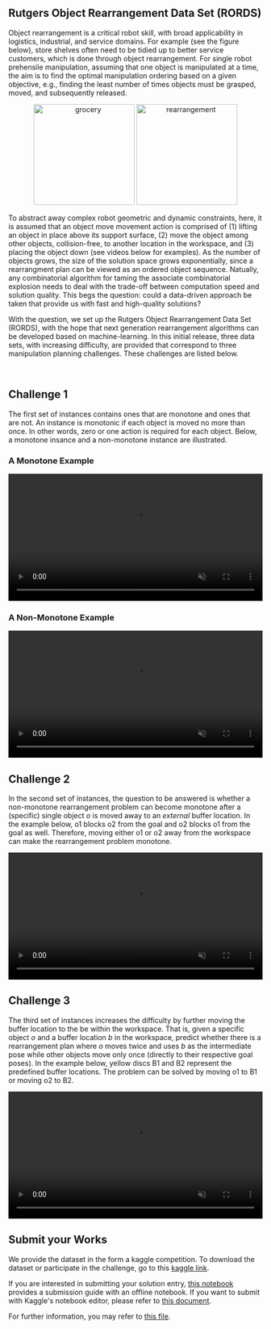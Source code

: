 

## Rutgers Object Rearrangement Data Set (RORDS)
Object rearrangement is a critical robot skill, with broad applicability in logistics, industrial, and service domains. For example (see the figure below), store shelves often need to be tidied up to better service customers, which is done through object rearrangement. For single robot prehensile manipulation, assuming that one object is manipulated at a time, the aim is to find the optimal manipulation ordering based on a given objective, e.g., finding the least number of times objects must be grasped, moved, and subsequently released. 

<p align="center">
<img src="https://user-images.githubusercontent.com/53358252/136677096-a91984d4-18a8-4956-9357-ff067db8f035.png" alt="grocery" height="200"/>
<img src="https://user-images.githubusercontent.com/53358252/136677099-9d4308a5-693a-40f9-80c3-31197bfcf177.png" alt="rearrangement" height="200"/>
</p>

To abstract away complex robot geometric and dynamic constraints, here, it is assumed that an object move movement action is comprised of (1) lifting an object in place above its support surface, (2) move the object among other objects, collision-free, to another location in the workspace, and (3) placing the object down (see videos below for examples). As the number of objects grows, the size of the solution space grows exponentially, since a rearrangment plan can be viewed as an ordered object sequence. Natually, any combinatorial algorithm for taming the associate combinatorial explosion needs to deal with the trade-off between computation speed and solution quality. This begs the question: could a data-driven approach be taken that provide us with fast and high-quality solutions? 

With the question, we set up the Rutgers Object Rearrangement Data Set (RORDS), with the hope that next generation rearrangement algorithms can be developed based on machine-learning. In this initial release, three data sets, with increasing difficulty, are provided that correspond to three manipulation planning challenges. These challenges are listed below. 

<br>

## Challenge 1
The first set of instances contains ones that are monotone and ones that are not. An instance is monotonic if each object is moved no more than once. In other words, zero or one action is required for each object. Below, a monotone insance and a non-monotone instance are illustrated. 

### A Monotone Example
<video width="100%" src="https://user-images.githubusercontent.com/53358252/136675854-2900ca07-c02f-4509-bb53-e96804a66c01.mp4" data-canonical-src="https://user-images.githubusercontent.com/53358252/136675854-2900ca07-c02f-4509-bb53-e96804a66c01.mp4" controls="controls" muted="muted" class="d-block rounded-bottom-2 width-fit" style="max-height:640px;">
</video>


### A Non-Monotone Example
<video width="100%" src="https://user-images.githubusercontent.com/53358252/136675858-c40e9e7a-60ed-4bd9-8523-aa3fc67c6a4c.mp4" data-canonical-src="https://user-images.githubusercontent.com/53358252/136675858-c40e9e7a-60ed-4bd9-8523-aa3fc67c6a4c.mp4" controls="controls" muted="muted" class="d-block rounded-bottom-2 width-fit" style="max-height:640px;">
</video>

<br>

## Challenge 2
In the second set of instances, the question to be answered is whether a non-monotone rearrangement problem can become monotone after a (specific) single object *o* is moved away to an *external* buffer location. In the example below, o1 blocks o2 from the goal and o2 blocks o1 from the goal as well. Therefore, moving either o1 or o2 away from the workspace can make the rearrangement problem monotone.

<video width="100%" src="https://user-images.githubusercontent.com/53358252/136678280-00df289a-d4cc-4a9a-8eeb-e7f065472c8f.mp4" data-canonical-src="https://user-images.githubusercontent.com/53358252/136678280-00df289a-d4cc-4a9a-8eeb-e7f065472c8f.mp4" controls="controls" muted="muted" class="d-block rounded-bottom-2 width-fit" style="max-height:640px;">
</video>


<br>

## Challenge 3
The third set of instances increases the difficulty by further moving the buffer location to the be within the workspace. That is, given a specific object *o* and a buffer location *b* in the workspace, predict whether there is a rearrangement plan where *o* moves twice and uses *b* as the intermediate pose while other objects move only once (directly to their respective goal poses). In the example below, yellow discs B1 and B2 represent the predefined buffer locations. The problem can be solved by moving o1 to B1 or moving o2 to B2.

<video width="100%" src="https://user-images.githubusercontent.com/53358252/136678284-2a5240e1-1f7a-40a5-82e3-9fe0a518642b.mp4" data-canonical-src="https://user-images.githubusercontent.com/53358252/136678284-2a5240e1-1f7a-40a5-82e3-9fe0a518642b.mp4" controls="controls" muted="muted" class="d-block rounded-bottom-2 width-fit" style="max-height:640px;">
</video>


## Submit your Works
We provide the dataset in the form a kaggle competition. To download the dataset or participate in the challenge, go to this [kaggle link](https://www.kaggle.com/t/a2ab98062a174f40a5544760902bf79a). 

If you are interested in submitting your solution entry, [this notebook](https://www.kaggle.com/gaokai2021/offline-notebook-for-input-output) provides a submission guide with an offline notebook. If you want to submit with Kaggle's notebook editor, please refer to [this document](https://www.kaggle.com/docs/notebooks#using-the-notebooks-editor).

For further information, you may refer to [this file](/files/Rearrangement_Challenge.pdf).



